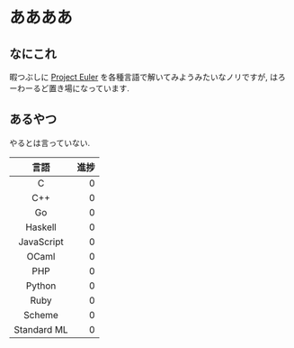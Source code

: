 # ああああ
## なにこれ
暇つぶしに [Project Euler](https://projecteuler.net) を各種言語で解いてみようみたいなノリですが, はろーわーるど置き場になっています.

## あるやつ
やるとは言っていない.

| 言語        | 進捗|
|:-----------:| ---:|
| C           |   0 |
| C++         |   0 |
| Go          |   0 |
| Haskell     |   0 |
| JavaScript  |   0 |
| OCaml       |   0 |
| PHP         |   0 |
| Python      |   0 |
| Ruby        |   0 |
| Scheme      |   0 |
| Standard ML |   0 |
